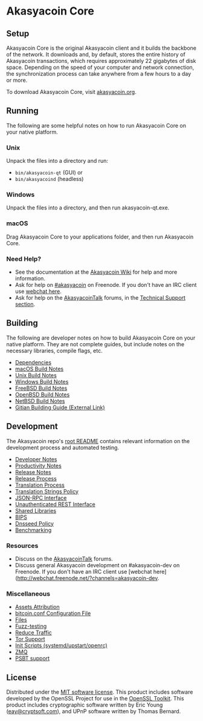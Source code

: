Akasyacoin Core
=============

Setup
---------------------
Akasyacoin Core is the original Akasyacoin client and it builds the backbone of the network. It downloads and, by default, stores the entire history of Akasyacoin transactions, which requires approximately 22 gigabytes of disk space. Depending on the speed of your computer and network connection, the synchronization process can take anywhere from a few hours to a day or more.

To download Akasyacoin Core, visit [akasyacoin.org](https://akasyacoin.org/).

Running
---------------------
The following are some helpful notes on how to run Akasyacoin Core on your native platform.

### Unix

Unpack the files into a directory and run:

- `bin/akasyacoin-qt` (GUI) or
- `bin/akasyacoind` (headless)

### Windows

Unpack the files into a directory, and then run akasyacoin-qt.exe.

### macOS

Drag Akasyacoin Core to your applications folder, and then run Akasyacoin Core.

### Need Help?

* See the documentation at the [Akasyacoin Wiki](https://akasyacoin.info/)
for help and more information.
* Ask for help on [#akasyacoin](http://webchat.freenode.net?channels=akasyacoin) on Freenode. If you don't have an IRC client use [webchat here](http://webchat.freenode.net?channels=akasyacoin).
* Ask for help on the [AkasyacoinTalk](https://akasyacointalk.io/) forums, in the [Technical Support section](https://akasyacointalk.io/c/technical-support).

Building
---------------------
The following are developer notes on how to build Akasyacoin Core on your native platform. They are not complete guides, but include notes on the necessary libraries, compile flags, etc.

- [Dependencies](dependencies.md)
- [macOS Build Notes](build-osx.md)
- [Unix Build Notes](build-unix.md)
- [Windows Build Notes](build-windows.md)
- [FreeBSD Build Notes](build-freebsd.md)
- [OpenBSD Build Notes](build-openbsd.md)
- [NetBSD Build Notes](build-netbsd.md)
- [Gitian Building Guide (External Link)](https://github.com/bitcoin-core/docs/blob/master/gitian-building.md)

Development
---------------------
The Akasyacoin repo's [root README](/README.md) contains relevant information on the development process and automated testing.

- [Developer Notes](developer-notes.md)
- [Productivity Notes](productivity.md)
- [Release Notes](release-notes.md)
- [Release Process](release-process.md)
- [Translation Process](translation_process.md)
- [Translation Strings Policy](translation_strings_policy.md)
- [JSON-RPC Interface](JSON-RPC-interface.md)
- [Unauthenticated REST Interface](REST-interface.md)
- [Shared Libraries](shared-libraries.md)
- [BIPS](bips.md)
- [Dnsseed Policy](dnsseed-policy.md)
- [Benchmarking](benchmarking.md)

### Resources
* Discuss on the [AkasyacoinTalk](https://akasyacointalk.io/) forums.
* Discuss general Akasyacoin development on #akasyacoin-dev on Freenode. If you don't have an IRC client use [webchat here](http://webchat.freenode.net/?channels=akasyacoin-dev.

### Miscellaneous
- [Assets Attribution](assets-attribution.md)
- [bitcoin.conf Configuration File](bitcoin-conf.md)
- [Files](files.md)
- [Fuzz-testing](fuzzing.md)
- [Reduce Traffic](reduce-traffic.md)
- [Tor Support](tor.md)
- [Init Scripts (systemd/upstart/openrc)](init.md)
- [ZMQ](zmq.md)
- [PSBT support](psbt.md)

License
---------------------
Distributed under the [MIT software license](/COPYING).
This product includes software developed by the OpenSSL Project for use in the [OpenSSL Toolkit](https://www.openssl.org/). This product includes
cryptographic software written by Eric Young ([eay@cryptsoft.com](mailto:eay@cryptsoft.com)), and UPnP software written by Thomas Bernard.
